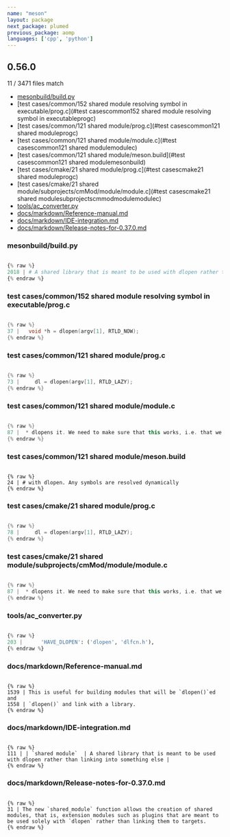 ```yaml
---
name: "meson"
layout: package
next_package: plumed
previous_package: aomp
languages: ['cpp', 'python']
---
```

## 0.56.0
11 / 3471 files match

 - [mesonbuild/build.py](#mesonbuildbuildpy)
 - [test cases/common/152 shared module resolving symbol in executable/prog.c](#test casescommon152 shared module resolving symbol in executableprogc)
 - [test cases/common/121 shared module/prog.c](#test casescommon121 shared moduleprogc)
 - [test cases/common/121 shared module/module.c](#test casescommon121 shared modulemodulec)
 - [test cases/common/121 shared module/meson.build](#test casescommon121 shared modulemesonbuild)
 - [test cases/cmake/21 shared module/prog.c](#test casescmake21 shared moduleprogc)
 - [test cases/cmake/21 shared module/subprojects/cmMod/module/module.c](#test casescmake21 shared modulesubprojectscmmodmodulemodulec)
 - [tools/ac_converter.py](#toolsac_converterpy)
 - [docs/markdown/Reference-manual.md](#docsmarkdownreference-manualmd)
 - [docs/markdown/IDE-integration.md](#docsmarkdownide-integrationmd)
 - [docs/markdown/Release-notes-for-0.37.0.md](#docsmarkdownrelease-notes-for-0370md)

### mesonbuild/build.py

```python

{% raw %}
2018 | # A shared library that is meant to be used with dlopen rather than linking
{% endraw %}

```
### test cases/common/152 shared module resolving symbol in executable/prog.c

```cpp

{% raw %}
37 |   void *h = dlopen(argv[1], RTLD_NOW);
{% endraw %}

```
### test cases/common/121 shared module/prog.c

```cpp

{% raw %}
73 |     dl = dlopen(argv[1], RTLD_LAZY);
{% endraw %}

```
### test cases/common/121 shared module/module.c

```cpp

{% raw %}
87 |  * dlopens it. We need to make sure that this works, i.e. that we do
{% endraw %}

```
### test cases/common/121 shared module/meson.build

```

{% raw %}
24 | # with dlopen. Any symbols are resolved dynamically
{% endraw %}

```
### test cases/cmake/21 shared module/prog.c

```cpp

{% raw %}
78 |     dl = dlopen(argv[1], RTLD_LAZY);
{% endraw %}

```
### test cases/cmake/21 shared module/subprojects/cmMod/module/module.c

```cpp

{% raw %}
87 |  * dlopens it. We need to make sure that this works, i.e. that we do
{% endraw %}

```
### tools/ac_converter.py

```python

{% raw %}
203 |      'HAVE_DLOPEN': ('dlopen', 'dlfcn.h'),
{% endraw %}

```
### docs/markdown/Reference-manual.md

```

{% raw %}
1539 | This is useful for building modules that will be `dlopen()`ed and
1558 | `dlopen()` and link with a library.
{% endraw %}

```
### docs/markdown/IDE-integration.md

```

{% raw %}
111 | | `shared module`  | A shared library that is meant to be used with dlopen rather than linking into something else |
{% endraw %}

```
### docs/markdown/Release-notes-for-0.37.0.md

```

{% raw %}
31 | The new `shared_module` function allows the creation of shared modules, that is, extension modules such as plugins that are meant to be used solely with `dlopen` rather than linking them to targets.
{% endraw %}

```